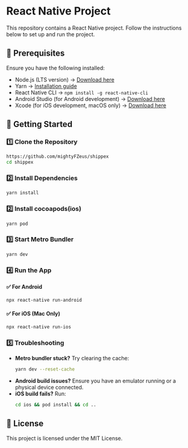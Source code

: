 # React Native Project

This repository contains a React Native project. Follow the instructions below to set up and run the project.

## 📌 Prerequisites

Ensure you have the following installed:

- Node.js (LTS version) → [Download here](https://nodejs.org/)
- Yarn → [Installation guide](https://yarnpkg.com/getting-started/install)
- React Native CLI → `npm install -g react-native-cli`
- Android Studio (for Android development) → [Download here](https://developer.android.com/studio)
- Xcode (for iOS development, macOS only) → [Download here](https://developer.apple.com/xcode/)

## 🚀 Getting Started

### 1️⃣ Clone the Repository
```sh
https://github.com/mightyFZeus/shippex
cd shippex
```

### 2️⃣ Install Dependencies
```sh
yarn install
```
### 2️⃣ Install cocoapods(ios)
```sh
yarn pod
```


### 3️⃣ Start Metro Bundler
```sh
yarn dev
```

### 4️⃣ Run the App

#### ✅ For Android
```sh
npx react-native run-android
```

#### ✅ For iOS (Mac Only)
```sh
npx react-native run-ios
```

### 5️⃣ Troubleshooting

- **Metro bundler stuck?** Try clearing the cache:
  ```sh
  yarn dev --reset-cache
  ```
- **Android build issues?** Ensure you have an emulator running or a physical device connected.
- **iOS build fails?** Run:
  ```sh
  cd ios && pod install && cd ..
  ```


  

## 📄 License
This project is licensed under the MIT License.

